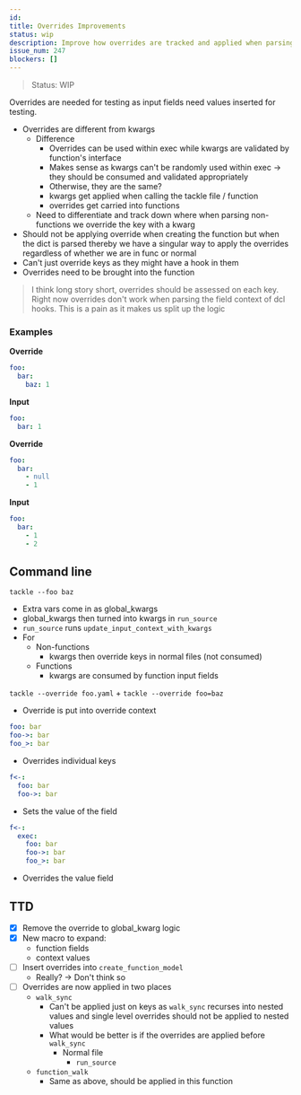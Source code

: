 ```yaml
---
id:
title: Overrides Improvements
status: wip
description: Improve how overrides are tracked and applied when parsing files / hooks
issue_num: 247
blockers: []
---
```

[//]: # (--start-header--DO NOT MODIFY)

[//]: # (--end-header--start-body--MODIFY)


> Status: WIP

Overrides are needed for testing as input fields need values inserted for testing.

- Overrides are different from kwargs
  - Difference
    - Overrides can be used within exec while kwargs are validated by function's interface  
    - Makes sense as kwargs can't be randomly used within exec -> they should be consumed and validated appropriately
    - Otherwise, they are the same?
    - kwargs get applied when calling the tackle file / function
    - overrides get carried into functions
  - Need to differentiate and track down where when parsing non-functions we override the key with a kwarg
- Should not be applying override when creating the function but when the dict is parsed thereby we have a singular way to apply the overrides regardless of whether we are in func or normal
- Can't just override keys as they might have a hook in them
- Overrides need to be brought into the function

> I think long story short, overrides should be assessed on each key. Right now overrides don't work when parsing the field context of dcl hooks. This is a pain as it makes us split up the logic


### Examples

**Override**
```yaml
foo:
  bar:
    baz: 1
```

**Input**
```yaml
foo:
  bar: 1
```


**Override**
```yaml
foo:
  bar:
    - null
    - 1
```

**Input**
```yaml
foo:
  bar:
    - 1
    - 2
```


## Command line

`tackle --foo baz`
- Extra vars come in as global_kwargs
- global_kwargs then turned into kwargs in `run_source`
- `run_source` runs `update_input_context_with_kwargs`
- For
  - Non-functions
    - kwargs then override keys in normal files (not consumed)
  - Functions
    - kwargs are consumed by function input fields

`tackle --override foo.yaml` + `tackle --override foo=baz`
- Override is put into override context


```yaml
foo: bar
foo->: bar
foo_>: bar
```

- Overrides individual keys

```yaml
f<-:
  foo: bar
  foo->: bar
```

- Sets the value of the field

```yaml
f<-:
  exec:
    foo: bar
    foo->: bar
    foo_>: bar
```

- Overrides the value field

## TTD

- [x] Remove the override to global_kwarg logic
- [x] New macro to expand:
  - function fields
  - context values
- [ ] Insert overrides into `create_function_model`
  - Really? -> Don't think so
- [ ] Overrides are now applied in two places
  - `walk_sync`
    - Can't be applied just on keys as `walk_sync` recurses into nested values and single level overrides should not be applied to nested values  
    - What would be better is if the overrides are applied before `walk_sync`
      - Normal file
        - `run_source`
  - `function_walk`
    - Same as above, should be applied in this function

